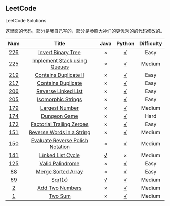 LeetCode
----------
LeetCode Solutions

这里面的代码，部分是我自己写的，部分是参照大神们的更优秀的的代码修改的。

| Num  |    Title | Java |Python|Difficulty|
|:-----: |:-----------:|:-----:|:-----:|:-----:|
|[226][226]|[Invert Binary Tree][226]|×|[√](./python/226_Invert_Binary_Tree.py)|Easy|
|[225][225]|[Implement Stack using Queues][225]|×|[√](./python/225_Implement_Stack_using_Queues.py)|Medium|
|[219][219]|[Contains Duplicate II][219]|×|[√](./python/219_Contains_Duplicate_II.py)|Easy|
|[217][217]|[Contains Duplicate][217]|×|[√](./python/217_Contains_Duplicate.py)|Easy|
|[206][206]|[Reverse Linked List][206]|×|[√](./python/206_Reverse_Linked_List.py)|Easy|
|[205][205]|[Isomorphic Strings][205]|×|[√](./python/205_Isomorphic_Strings.py)|Easy|
|[179][179]|[Largest Number][179]|×|[√](./python/179/179_Largest_Number.py)|Medium|
|[174][174]|[Dungeon Game][174]|×|[√](./python/174_Dungeon_Game.py)|Hard|
|[172][172]|[Factorial Trailing Zeroes][172]|×|[√](./python/172_Factorial_Trailing_Zeroes.py)|Easy|
|[151][151]|[Reverse Words in a String][151]|×|[√](./python/151_Reverse_Words_in_a_String.py)|Medium|
|[150][150]|[Evaluate Reverse Polish Notation][150]|×|[√](./python/150_Evaluate_Reverse_Polish_Notation.py)|Medium|
|[141][141]|[Linked List Cycle][141]|[√](./java/141/Solution.java)|×|Medium|
|[125][125]|[Valid Palindrome][125]|×|[√](./python/125_Valid_Palindrome.py)|Easy|
|[88][88]|[Merge Sorted Array][88]|×|[√](./python/88_Merge_Sorted_Array.py)|Easy|
|[69][69]|[Sqrt(x)][69]|[√](./java/69/Solution.java)|[√](./python/69_Sqrt_x.py)|Medium|
|[2][2]|[Add Two Numbers][2]|×|[√](./python/2/2_Add_Two_Numbers.py)|Medium|
|[1][1]|[Two Sum][1]|×|[√](./python/1/1_Two_Sum.py)|Medium|


[1]:https://leetcode.com/problems/two-sum/
[2]:https://leetcode.com/problems/add-two-numbers/
[69]:https://oj.leetcode.com/problems/sqrtx/
[88]:https://leetcode.com/problems/merge-sorted-array/
[125]:https://leetcode.com/problems/valid-palindrome/
[141]:https://oj.leetcode.com/problems/linked-list-cycle/
[150]:https://oj.leetcode.com/problems/evaluate-reverse-polish-notation/
[151]:https://oj.leetcode.com/problems/reverse-words-in-a-string/
[172]:https://leetcode.com/problems/factorial-trailing-zeroes/
[174]:https://oj.leetcode.com/problems/dungeon-game/
[179]:https://oj.leetcode.com/problems/largest-number/
[205]:https://leetcode.com/problems/isomorphic-strings/
[206]:https://leetcode.com/problems/reverse-linked-list/
[217]:https://leetcode.com/problems/contains-duplicate/
[219]:https://leetcode.com/problems/contains-duplicate-ii/
[225]:https://leetcode.com/problems/implement-stack-using-queues/
[226]:https://leetcode.com/problems/invert-binary-tree/

